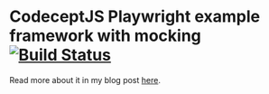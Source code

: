 # CodeceptJS Playwright example framework with mocking [![Build Status](https://github.com/richardhendricksen/codeceptjs-playwright-with-mocking/workflows/CI/badge.svg)](https://github.com/richardhendricksen/codeceptjs-playwright-with-mocking/actions?query=workflow%3ACI)

Read more about it in my blog post [here](https://medium.com/@richard.hendricksen/setting-up-codeceptjs-playwright-integration-test-framework-with-mocking-support-f3cb53127ec4).

